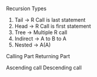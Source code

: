 Recursion Types
1. Tail -> R Call is last statement
2. Head -> R Call is first statement
3. Tree -> Multiple R call
4. Indirect -> A to B to A
5. Nested -> A(A)

Calling Part
Returning Part

Ascending call
Descending call
